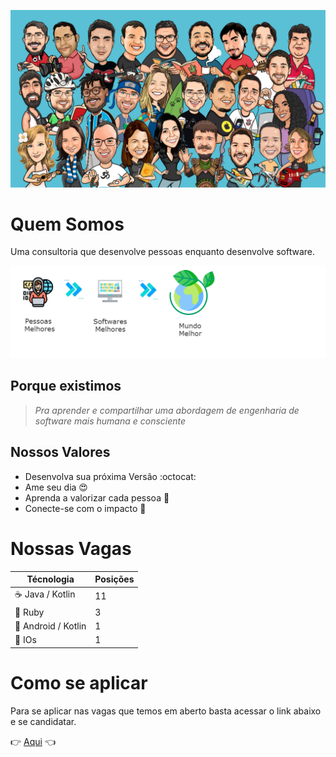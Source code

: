 ![Fluxo do que acreditamos](img/banner-1.jpg)

# Quem Somos

Uma consultoria que desenvolve pessoas enquanto desenvolve software.

![Fluxo do que acreditamos](img/Flow.png)

## Porque existimos

> _Pra aprender e compartilhar uma abordagem de engenharia de software mais humana e consciente_

## Nossos Valores 

* Desenvolva sua próxima Versão :octocat:
* Ame seu dia :heart_eyes:
* Aprenda a valorizar cada pessoa :punch:
* Conecte-se com o impacto :electric_plug:

# Nossas Vagas

| Técnologia                          | Posições |
|---|---|
| :coffee: Java / Kotlin              | 11 |
| :gem: Ruby                          | 3  |
| :iphone: Android / Kotlin           | 1  |
| :iphone: IOs                        | 1  |

# Como se aplicar 

Para se aplicar nas vagas que temos em aberto basta acessar o link abaixo e se candidatar. 

:point_right: [Aqui](https://docs.google.com/forms/d/1yXXRDj4MSHXDiPZxR1JWBWuh12mTseYWrZxSf_U7vOw/prefill) :point_left:

